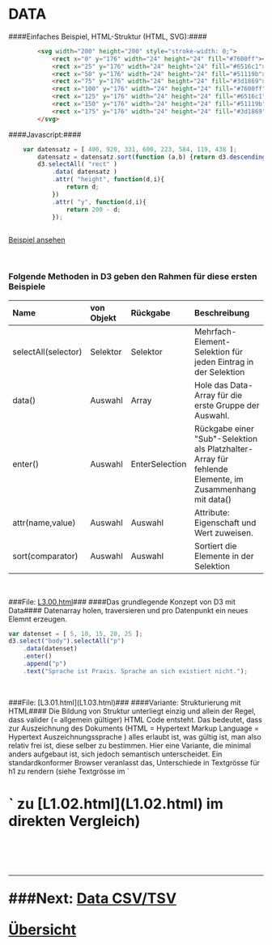 # DATA


####Einfaches Beispiel, HTML-Struktur (HTML, SVG):####
```html
        <svg width="200" height="200" style="stroke-width: 0;">
            <rect x="0" y="176" width="24" height="24" fill="#7600ff"></rect>
            <rect x="25" y="176" width="24" height="24" fill="#6516c1"></rect>
            <rect x="50" y="176" width="24" height="24" fill="#51119b"></rect>
            <rect x="75" y="176" width="24" height="24" fill="#3d1869"></rect>
            <rect x="100" y="176" width="24" height="24" fill="#7600ff"></rect>
            <rect x="125" y="176" width="24" height="24" fill="#6516c1"></rect>
            <rect x="150" y="176" width="24" height="24" fill="#51119b"></rect>
            <rect x="175" y="176" width="24" height="24" fill="#3d1869"></rect>
        </svg>
```

####Javascript:####
```javascript
    var datensatz = [ 400, 920, 331, 600, 223, 584, 119, 438 ];
        datensatz = datensatz.sort(function (a,b) {return d3.descending(a, b); });
        d3.selectAll( "rect" )
            .data( datensatz )
            .attr( "height", function(d,i){
                return d;
            })
            .attr( "y", function(d,i){
                return 200 - d;
            });
            
```

[Beispiel ansehen](https://dataviz-hkb.github.io/D3/L3/L3.13.html)


<p>&nbsp;</p>


### Folgende Methoden in D3 geben den Rahmen für diese ersten Beispiele

| Name | von Objekt | Rückgabe | Beschreibung |
| :---------- | :---------- | :---- | :--------------- |
| selectAll(selector) | Selektor | Selektor | Mehrfach-Element-Selektion für jeden Eintrag in der Selektion |
| data() | Auswahl | Array | Hole das Data-Array für die erste Gruppe der Auswahl. |
| enter() | Auswahl | EnterSelection | Rückgabe einer "Sub"-Selektion als Platzhalter-Array für fehlende Elemente, im Zusammenhang mit data() |
| attr(name,value) | Auswahl | Auswahl | Attribute: Eigenschaft und Wert zuweisen. |
| sort(comparator) | Auswahl | Auswahl | Sortiert die Elemente in der Selektion |



<p>&nbsp;</p>


###File: [L3.00.html](L3.00.html)###
####Das grundlegende Konzept von D3 mit Data####
Datenarray holen, traversieren und pro Datenpunkt ein neues Elemnt erzeugen.<br>
``` javascript
var datenset = [ 5, 10, 15, 20, 25 ];
d3.select("body").selectAll("p")
    .data(datenset)
    .enter()
    .append("p")
    .text("Sprache ist Praxis. Sprache an sich existiert nicht.");
```

<p>&nbsp;</p>
###File: [L3.01.html](L1.03.html)###
####Variante: Strukturierung mit HTML####
Die Bildung von Struktur unterliegt einzig und allein der Regel, dass valider (= allgemein gültiger) HTML Code entsteht. Das bedeutet, dass zur Auszeichnung des Dokuments (HTML = Hypertext Markup Language = Hypertext Auszeichnungssprache ) alles erlaubt ist, was gültig ist, man also relativ frei ist, diese selber zu bestimmen.
Hier eine Variante, die minimal anders aufgebaut ist, sich jedoch semantisch unterscheidet.
Ein standardkonformer Browser veranlasst das, Unterschiede in Textgrösse für h1 zu rendern (siehe Textgrösse im `<h1>` zu [L1.02.html](L1.02.html) im direkten Vergleich)

        



<p>&nbsp;</p>




---


###Next: [Data CSV/TSV](../_L4/)

[Übersicht](../README.md#chapter)
